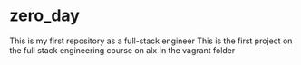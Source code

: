 # zero_day
This is my first repository as a full-stack engineer 
This is the first project on the full stack engineering course on alx
In the vagrant folder